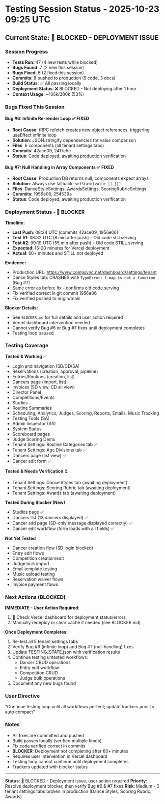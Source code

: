 # Testing Session Status - 2025-10-23 09:25 UTC

## Current State: 🚨 BLOCKED - DEPLOYMENT ISSUE

### Session Progress
- **Tests Run**: 47 (4 new tests while blocked)
- **Bugs Found**: 7 (2 new this session)
- **Bugs Fixed**: 6 (2 fixed this session)
- **Commits**: 8 pushed to production (5 code, 3 docs)
- **Build Status**: ✅ All passing locally
- **Deployment Status**: ❌ BLOCKED - Not deploying after 1 hour
- **Context Usage**: ~106k/200k (53%)

### Bugs Fixed This Session

#### Bug #6: Infinite Re-render Loop ✅ FIXED
- **Root Cause**: tRPC refetch creates new object references, triggering useEffect infinite loop
- **Solution**: JSON.stringify dependencies for value comparison
- **Files**: 6 components (all tenant settings tabs)
- **Commits**: 42ace09, 2417c5c
- **Status**: Code deployed, awaiting production verification

#### Bug #7: Null Handling in Array Components ✅ FIXED
- **Root Cause**: Production DB returns null, components expect arrays
- **Solution**: Always use fallback: `setState(value || [])`
- **Files**: DanceStyleSettings, AwardsSettings, ScoringRubricSettings
- **Commits**: 1956e06, 254539a
- **Status**: Code deployed, awaiting production verification

### Deployment Status - 🚨 BLOCKER

**Timeline:**
- **Last Push**: 08:24 UTC (commits 42ace09, 1956e06)
- **Test #1**: 08:32 UTC (8 min after push) - Old code still serving
- **Test #2**: 09:19 UTC (55 min after push) - Old code STILL serving
- **Expected**: 15-20 minutes for Vercel deployment
- **Actual**: 60+ minutes and STILL not deployed

**Evidence:**
- Production URL: https://www.compsync.net/dashboard/settings/tenant
- Dance Styles tab: CRASHES with `TypeError: l.map is not a function` (Bug #7)
- Same error as before fix - confirms old code serving
- Fix verified correct in git commit 1956e06
- Fix verified pushed to origin/main

**Blocker Details:**
- See `BLOCKER.md` for full details and user action required
- Vercel dashboard intervention needed
- Cannot verify Bug #6 or Bug #7 fixes until deployment completes
- Testing loop paused

### Testing Coverage

**Tested & Working** ✅
- Login and navigation (SD/CD/SA)
- Reservations (creation, approval, pipeline)
- Entries/Routines (creation, list)
- Dancers page (import, list)
- Invoices (SD view, CD all view)
- Director Panel
- Competitions/Events
- Studios
- Routine Summaries
- Scheduling, Analytics, Judges, Scoring, Reports, Emails, Music Tracking
- Testing Tools (SA)
- Admin Inspector (SA)
- System Status
- Scoreboard pages
- Judge Scoring Demo
- Tenant Settings: Routine Categories tab ✅
- Tenant Settings: Age Divisions tab ✅
- Dancers page (list view) ✅
- Dancer edit form ✅

**Tested & Needs Verification** ⏳
- Tenant Settings: Dance Styles tab (awaiting deployment)
- Tenant Settings: Scoring Rubric tab (awaiting deployment)
- Tenant Settings: Awards tab (awaiting deployment)

**Tested During Blocker (New)**
- Studios page ✅
- Dancers list (13 dancers displayed) ✅
- Dancer add page (SD-only message displayed correctly) ✅
- Dancer edit workflow (form loads with all fields) ✅

**Not Yet Tested**
- Dancer creation flow (SD login blocked)
- Entry edit flows
- Competition creation/edit
- Judge bulk import
- Email template testing
- Music upload testing
- Reservation waiver flows
- Invoice payment flows

### Next Actions (BLOCKED)

**IMMEDIATE - User Action Required:**
1. 🚨 Check Vercel dashboard for deployment status/errors
2. Manually redeploy or clear cache if needed (see BLOCKER.md)

**Once Deployment Completes:**
1. Re-test all 5 tenant settings tabs
2. Verify Bug #6 (infinite loop) and Bug #7 (null handling) fixes
3. Update TESTING_STATE.json with verification results
4. Continue testing untested workflows:
   - Dancer CRUD operations
   - Entry edit workflow
   - Competition CRUD
   - Judge bulk operations
5. Document any new bugs found

### User Directive
"Continue testing loop until all workflows perfect; update trackers prior to auto compact"

### Notes
- All fixes are committed and pushed
- Build passes locally (verified multiple times)
- Fix code verified correct in commits
- **BLOCKER**: Deployment not completing after 60+ minutes
- Requires user intervention in Vercel dashboard
- Testing loop cannot continue until deployment completes
- Trackers updated with blocker status

---

**Status**: 🚨 BLOCKED - Deployment issue, user action required
**Priority**: Resolve deployment blocker, then verify Bug #6 & #7 fixes
**Risk**: Medium - 3 tenant settings tabs broken in production (Dance Styles, Scoring Rubric, Awards)
